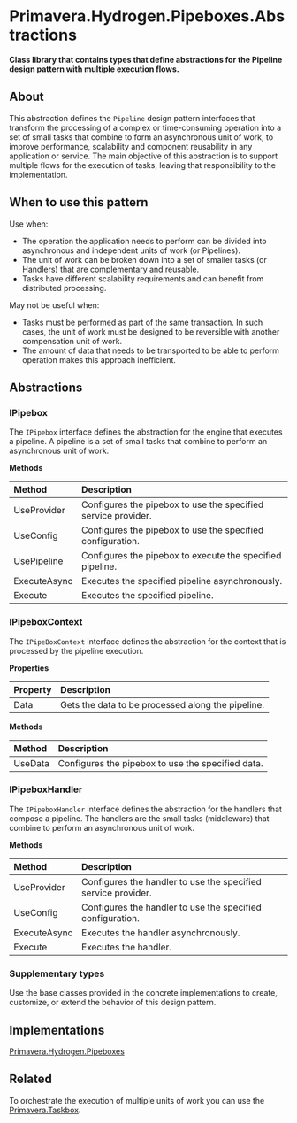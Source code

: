 <!-- REFERENCES -->

[REF_PHP]: ./Pipeboxes.md
[REF_PHTA]: ../taskbox-1.0/Taskbox.md

<!-- DOCUMENT -->

# Primavera.Hydrogen.Pipeboxes.Abstractions

**Class library that contains types that define abstractions for the Pipeline design pattern with multiple execution flows.**

## About

This abstraction defines the `Pipeline` design pattern interfaces that transform the processing of a complex or time-consuming operation into a set of small tasks that combine to form an asynchronous unit of work, to improve performance, scalability and component reusability in any application or service. The main objective of this abstraction is to support multiple flows for the execution of tasks, leaving that responsibility to the implementation.

## When to use this pattern

Use when:
- The operation the application needs to perform can be divided into asynchronous and independent units of work (or Pipelines).
- The unit of work can be broken down into a set of smaller tasks (or Handlers) that are complementary and reusable.
- Tasks have different scalability requirements and can benefit from distributed processing.

May not be useful when:
- Tasks must be performed as part of the same transaction. In such cases, the unit of work must be designed to be reversible with another compensation unit of work.
- The amount of data that needs to be transported to be able to perform operation makes this approach inefficient.

## Abstractions

### IPipebox

The `IPipebox` interface defines the abstraction for the engine that executes a pipeline. A pipeline is a set of small tasks that combine to perform an asynchronous unit of work.

**Methods**

Method | Description
:--- | :---
UseProvider | Configures the pipebox to use the specified service provider.
UseConfig | Configures the pipebox to use the specified configuration.
UsePipeline | Configures the pipebox to execute the specified pipeline.
ExecuteAsync | Executes the specified pipeline asynchronously.
Execute | Executes the specified pipeline.

### IPipeboxContext

The `IPipeBoxContext` interface defines the abstraction for the context that is processed by the pipeline execution.

**Properties**

Property | Description
:--- | :---
Data | Gets the data to be processed along the pipeline.

**Methods**

Method | Description
:--- | :---
UseData | Configures the pipebox to use the specified data.

### IPipeboxHandler

The `IPipeboxHandler` interface defines the abstraction for the handlers that compose a pipeline. The handlers are the small tasks (middleware) that combine to perform an asynchronous unit of work.

**Methods**

Method | Description
:--- | :---
UseProvider | Configures the handler to use the specified service provider.
UseConfig | Configures the handler to use the specified configuration.
ExecuteAsync | Executes the handler asynchronously.
Execute | Executes the handler.

### Supplementary types

Use the base classes provided in the concrete implementations to create, customize, or extend the behavior of this design pattern.

## Implementations

[Primavera.Hydrogen.Pipeboxes][REF_PHP]

## Related

To orchestrate the execution of multiple units of work you can use the [Primavera.Taskbox][REF_PHTA].